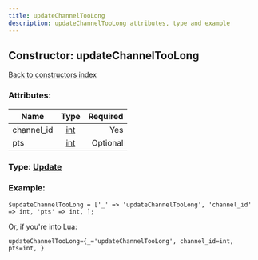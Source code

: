 ```yaml
---
title: updateChannelTooLong
description: updateChannelTooLong attributes, type and example
---
```

## Constructor: updateChannelTooLong  
[Back to constructors index](index.md)



### Attributes:

| Name     |    Type       | Required |
|----------|:-------------:|---------:|
|channel\_id|[int](../types/int.md) | Yes|
|pts|[int](../types/int.md) | Optional|



### Type: [Update](../types/Update.md)


### Example:

```
$updateChannelTooLong = ['_' => 'updateChannelTooLong', 'channel_id' => int, 'pts' => int, ];
```  

Or, if you're into Lua:  


```
updateChannelTooLong={_='updateChannelTooLong', channel_id=int, pts=int, }

```


